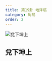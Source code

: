 ```yaml
---
title: 第19卦 地泽临
category: 周易
order: 2
---
```


![兌下坤上](https://upload.wikimedia.org/wikipedia/commons/a/a9/Yijing19.jpg)

## 兌下坤上